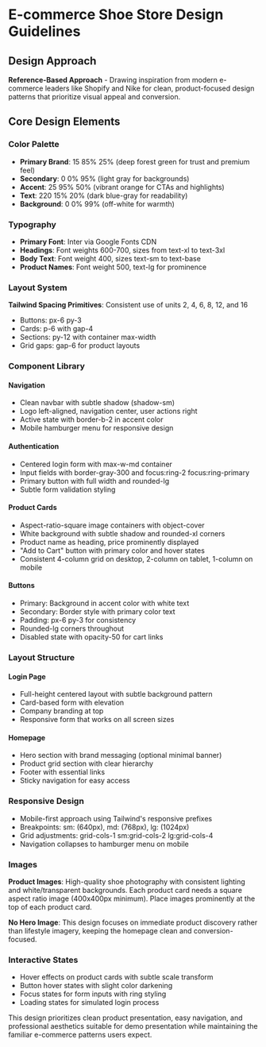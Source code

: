 # E-commerce Shoe Store Design Guidelines

## Design Approach
**Reference-Based Approach** - Drawing inspiration from modern e-commerce leaders like Shopify and Nike for clean, product-focused design patterns that prioritize visual appeal and conversion.

## Core Design Elements

### Color Palette
- **Primary Brand**: 15 85% 25% (deep forest green for trust and premium feel)
- **Secondary**: 0 0% 95% (light gray for backgrounds)
- **Accent**: 25 95% 50% (vibrant orange for CTAs and highlights)
- **Text**: 220 15% 20% (dark blue-gray for readability)
- **Background**: 0 0% 99% (off-white for warmth)

### Typography
- **Primary Font**: Inter via Google Fonts CDN
- **Headings**: Font weights 600-700, sizes from text-xl to text-3xl
- **Body Text**: Font weight 400, sizes text-sm to text-base
- **Product Names**: Font weight 500, text-lg for prominence

### Layout System
**Tailwind Spacing Primitives**: Consistent use of units 2, 4, 6, 8, 12, and 16
- Buttons: px-6 py-3
- Cards: p-6 with gap-4
- Sections: py-12 with container max-width
- Grid gaps: gap-6 for product layouts

### Component Library

#### Navigation
- Clean navbar with subtle shadow (shadow-sm)
- Logo left-aligned, navigation center, user actions right
- Active state with border-b-2 in accent color
- Mobile hamburger menu for responsive design

#### Authentication
- Centered login form with max-w-md container
- Input fields with border-gray-300 and focus:ring-2 focus:ring-primary
- Primary button with full width and rounded-lg
- Subtle form validation styling

#### Product Cards
- Aspect-ratio-square image containers with object-cover
- White background with subtle shadow and rounded-xl corners
- Product name as heading, price prominently displayed
- "Add to Cart" button with primary color and hover states
- Consistent 4-column grid on desktop, 2-column on tablet, 1-column on mobile

#### Buttons
- Primary: Background in accent color with white text
- Secondary: Border style with primary color text
- Padding: px-6 py-3 for consistency
- Rounded-lg corners throughout
- Disabled state with opacity-50 for cart links

### Layout Structure

#### Login Page
- Full-height centered layout with subtle background pattern
- Card-based form with elevation
- Company branding at top
- Responsive form that works on all screen sizes

#### Homepage
- Hero section with brand messaging (optional minimal banner)
- Product grid section with clear hierarchy
- Footer with essential links
- Sticky navigation for easy access

### Responsive Design
- Mobile-first approach using Tailwind's responsive prefixes
- Breakpoints: sm: (640px), md: (768px), lg: (1024px)
- Grid adjustments: grid-cols-1 sm:grid-cols-2 lg:grid-cols-4
- Navigation collapses to hamburger menu on mobile

### Images
**Product Images**: High-quality shoe photography with consistent lighting and white/transparent backgrounds. Each product card needs a square aspect ratio image (400x400px minimum). Place images prominently at the top of each product card.

**No Hero Image**: This design focuses on immediate product discovery rather than lifestyle imagery, keeping the homepage clean and conversion-focused.

### Interactive States
- Hover effects on product cards with subtle scale transform
- Button hover states with slight color darkening
- Focus states for form inputs with ring styling
- Loading states for simulated login process

This design prioritizes clean product presentation, easy navigation, and professional aesthetics suitable for demo presentation while maintaining the familiar e-commerce patterns users expect.